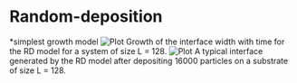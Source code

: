 # Random-deposition
*simplest growth model
![Plot](https://github.com/hesamedn/Random-deposition-/blob/main/wsat.PNG)
Growth of the interface width with time for the RD model for a system of size L = 128. 
![Plot](https://github.com/hesamedn/Random-deposition-/blob/main/RDFinalHight128noax16000_4000.png)
A typical interface generated by the RD model after depositing  16000 particles on a substrate of size L = 128. 
